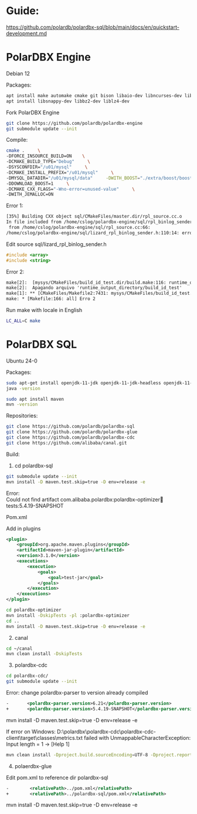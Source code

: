 # Guide:

https://github.com/polardb/polardbx-sql/blob/main/docs/en/quickstart-development.md

# PolarDBX Engine

Debian 12

Packages:  

```bash
apt install make automake cmake git bison libaio-dev libncurses-dev libsasl2-dev libldap2-dev libssl-dev pkg-config ligtool
apt install libsnappy-dev libbz2-dev liblz4-dev
```
Fork PolarDBX Engine

```bash
git clone https://github.com/polardb/polardbx-engine  
git submodule update --init  
```

Compile:

```bash
cmake .     \
-DFORCE_INSOURCE_BUILD=ON    \
-DCMAKE_BUILD_TYPE="Debug"     \
-DSYSCONFDIR="/u01/mysql"     \
-DCMAKE_INSTALL_PREFIX="/u01/mysql"     \
-DMYSQL_DATADIR="/u01/mysql/data"     -DWITH_BOOST="./extra/boost/boost_1_77_0.tar.gz"     \
-DDOWNLOAD_BOOST=1     \
-DCMAKE_CXX_FLAGS="-Wno-error=unused-value"     \
-DWITH_JEMALLOC=ON
```

Error 1:

```txt
[35%] Building CXX object sql/CMakeFiles/master.dir/rpl_source.cc.o
In file included from /home/cslog/polardbx-engine/sql/rpl_binlog_sender.h:40,
 from /home/cslog/polardbx-engine/sql/rpl_source.cc:66:
/home/cslog/polardbx-engine/sql/lizard_rpl_binlog_sender.h:110:14: error: ‘Event’ was not declared in this scope 110 | std::array<Event, 2> m_events;
```

Edit source sql/lizard_rpl_binlog_sender.h

```c
#include <array>
#include <string>
```

Error 2:

```txt
make[2]:  [mysys/CMakeFiles/build_id_test.dir/build.make:116: runtime_output_directory/build_id_test] Erro 1
make[2]:  Apagando arquivo 'runtime_output_directory/build_id_test'
make[1]: ** [CMakeFiles/Makefile2:7431: mysys/CMakeFiles/build_id_test.dir/all] Erro 2
make: * [Makefile:166: all] Erro 2
```

Run make with locale in English

```bash
LC_ALL=C make
```

# PolarDBX SQL

Ubuntu 24-0

Packages:

```bash
sudo apt-get install openjdk-11-jdk openjdk-11-jdk-headless openjdk-11-jre-zero
java -version

sudo apt install maven
mvn -version
```

Repositories:

```bash
git clone https://github.com/polardb/polardbx-sql
git clone https://github.com/polardb/polardbx-glue
git clone https://github.com/polardb/polardbx-cdc
git clone https://github.com/alibaba/canal.git
```

Build:


1) cd polardbx-sql

```bash
git submodule update --init
mvn install -D maven.test.skip=true -D env=release -e
```

Error:  
Could not find artifact com.alibaba.polardbx:polardbx-optimizer:jar:tests:5.4.19-SNAPSHOT

Pom.xml

Add in plugins

```xml
<plugin>
    <groupId>org.apache.maven.plugins</groupId>
    <artifactId>maven-jar-plugin</artifactId>
    <version>3.1.0</version>
    <executions>
        <execution>
            <goals>
                <goal>test-jar</goal>
            </goals>
        </execution>
    </executions>
</plugin>
```

```bash
cd polardbx-optimizer
mvn install -DskipTests -pl :polardbx-optimizer
cd ..
mvn install -D maven.test.skip=true -D env=release -e
```


2) canal

```bash
cd ~/canal
mvn clean install -DskipTests
```


3) polardbx-cdc

```bash
cd polardbx-cdc/
git submodule update --init
```

Error: change polardbx-parser to version already compiled

```xml
-       <polardbx-parser.version>6.21</polardbx-parser.version>
+       <polardbx-parser.version>5.4.19-SNAPSHOT</polardbx-parser.version>
```

mvn install -D maven.test.skip=true -D env=release -e

If error on Windows:
D:\polardbx\polardbx-cdc\polardbx-cdc-client\target\classes\metrics.txt failed with UnmappableCharacterException: Input length = 1 -> [Help 1]

```bash
mvn clean install -Dproject.build.sourceEncoding=UTF-8 -Dproject.reporting.outputEncoding=UTF-8 -D maven.test.skip=true -D env=release -e
```

4) polaerdbx-glue

Edit pom.xml to reference dir polardbx-sql

```xml
-        <relativePath>../pom.xml</relativePath>
+        <relativePath>../polardbx-sql/pom.xml</relativePath>
```

mvn install -D maven.test.skip=true -D env=release -e
